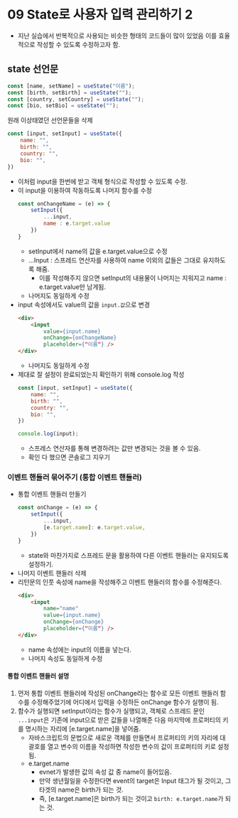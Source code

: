 # 09 State로 사용자 입력 관리하기 2
- 지난 실습에서 반복적으로 사용되는 비슷한 형태의 코드들이 많이 있었음 이를 효율적으로 작성할 수 있도록 수정하고자 함.
## state 선언문
```jsx
const [name, setName] = useState("이름");
const [birth, setBirth] = useState("");
const [country, setCountry] = useState("");
const [bio, setBio] = useState("");
```
원래 이상태였던 선언문들을 삭제
```jsx
const [input, setInput] = useState({
    name: "",
    birth: "",
    country: "",
    bio: "",
})
```
- 이처럼 input을 한번에 받고 객체 형식으로 작성할 수 있도록 수정.
- 이 input을 이용하여 작동하도록 나머지 함수를 수정
    ```jsx
    const onChangeName = (e) => {
        setInput({
            ...input,
            name : e.target.value
        })
    }
    ```
    - setInput에서 name의 값을 e.target.value으로 수정
    - ...Input : 스프레드 연산자를 사용하여 name 이외의 값들은 그대로 유지하도록 해줌.
        - 이를 작성해주지 않으면 setInput의 내용물이 나머지는 지워지고 name : e.target.value만 남게됨.
    - 나머지도 동일하게 수정
- input 속성에서도 value의 값을 `input.값`으로 변경
    ```html
    <div>
        <input 
            value={input.name}
            onChange={onChangeName} 
            placeholder={"이름"} />
    </div>
    ```
    - 나머지도 동일하게 수정
- 제대로 잘 설정이 완료되었는지 확인하기 위해 console.log 작성
    ```jsx
    const [input, setInput] = useState({
        name: "",
        birth: "",
        country: "",
        bio: "",
    })

    console.log(input);
    ```
    - 스프레스 연산자를 통해 변경하려는 값만 변경되는 것을 볼 수 있음.
    - 확인 다 했으면 콘솔로그 지우기
### 이벤트 핸들러 묶어주기 (통합 이벤트 핸들러)
- 통합 이벤트 핸들러 만들기
    ```jsx
    const onChange = (e) => {
        setInput({
            ...input,
            [e.target.name]: e.target.value,
        })
    }
    ```
    - state와 마찬가지로 스프레드 문을 활용하여 다른 이벤트 핸들러는 유지되도록 설정하기.
- 나머지 이벤트 핸들러 삭제
- 리턴문의 인풋 속성에 name을 작성해주고 이벤트 핸들러의 함수를 수정해준다.
    ```html
    <div>
        <input 
            name="name"
            value={input.name}
            onChange={onChange} 
            placeholder={"이름"} />
    </div>
    ```
    - name 속성에는 input의 이름을 넣는다.
    - 나머지 속성도 동일하게 수정
#### 통합 이벤트 핸들러 설명
1. 먼저 통합 이벤트 핸들러에 작성된 onChange라는 함수로 모든 이벤트 핸들러 함수를 수정해주었기에 어디에서 입력을 수정하든 onChange 함수가 실행이 됨.
2. 함수가 실행되면 setInput이라는 함수가 실행되고, 객체로 스프레드 문인 `...input`은 기존에 input으로 받은 값들을 나열해준 다음 마지막에 프로퍼티의 키를 명시하는 자리에 [e.target.name]을 넣어줌.
    - 자바스크립트의 문법으로 새로운 객체를 만들면서 프로퍼티의 키의 자리에 대괄호를 열고 변수의 이름을 작성하면 작성한 변수의 값이 프로퍼티의 키로 설정됨.
    - e.target.name
        - evnet가 발생한 값의 속성 값 중 name이 들어있음.
        - 만약 생년월일을 수정한다면 event의 target은 Input 태그가 될 것이고, 그 타겟의 name은 birth가 되는 것.
        - 즉, [e.target.name]은 birth가 되는 것이고 `birth: e.target.name`가 되는 것.
